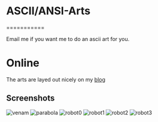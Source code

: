 # ASCII/ANSI-Arts
===========

Email me if you want me to do an ascii art for you.

# Online

The arts are layed out nicely on my [blog](http://venam.nixers.net/blog/asciiart.html)


## Screenshots

![venam](http://venam.nixers.net/blog/assets/ascii/as1.png)
![parabola](http://venam.nixers.net/blog/assets/ascii/as4.png)
![robot0](http://venam.nixers.net/blog/assets/ascii/as2.png)
![robot1](http://venam.nixers.net/blog/assets/ascii/as11.png)
![robot2](http://venam.nixers.net/blog/assets/ascii/as14.png)
![robot3](http://venam.nixers.net/blog/assets/ascii/as15.png)
